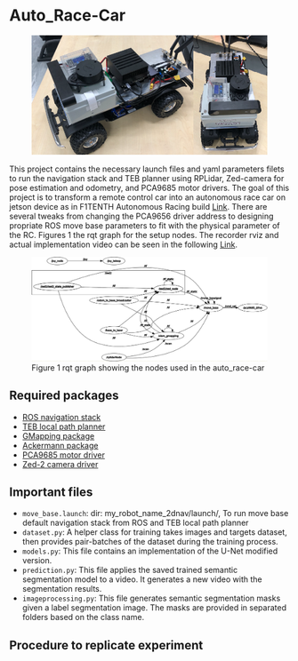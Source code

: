 # Auto_Race-Car

<figure>
  <img
  src="https://github.com/must23/Auto_Race-Car/blob/main/docs/car_topview.png"
  alt="Figure 1 rqt graph showing the nodes used in the auto_race-car.">
</figure>

This project contains the necessary launch files and yaml parameters filets to run the navigation stack and TEB planner using RPLidar, Zed-camera for pose estimation and odometry, and PCA9685 motor drivers. The goal of this project is to transform a remote control car into an autonomous race car on jetson device as in F1TENTH Autonomous Racing build [Link](https://f1tenth.org/build.html). There are several tweaks from changing the PCA9656 driver address to designing propriate ROS move base parameters to fit with the physical parameter of the RC. Figures 1 the rqt graph for the setup nodes. The recorder rviz and actual implementation video can be seen in the following [Link](https://f1tenth.org/build.html).
<figure>
  <img
  src="https://github.com/must23/Auto_Race-Car/blob/main/docs/rosgraph_.png"
  alt="Figure 1 rqt graph showing the nodes used in the auto_race-car.">
  <figcaption>Figure 1 rqt graph showing the nodes used in the auto_race-car</figcaption>
</figure>


## Required packages
- [ROS navigation stack](https://github.com/ros-planning/navigation)
- [TEB local path planner](https://github.com/rst-tu-dortmund/teb_local_planner)
- [GMapping package](https://github.com/ros-perception/slam_gmapping)
- [Ackermann package](https://github.com/ros-drivers/ackermann_msgs)
- [PCA9685 motor driver](https://github.com/adafruit/Adafruit_CircuitPython_PCA9685)
- [Zed-2 camera driver](https://github.com/stereolabs/zed-ros-wrapper)

## Important files
- `move_base.launch`: dir: my_robot_name_2dnav/launch/, To run move base default navigation stack from ROS and TEB local path planner 
- `dataset.py`: A helper class for training takes images and targets dataset, then provides pair-batches of the dataset during the training process.
- `models.py`: This file contains an implementation of the U-Net modified version.
- `prediction.py`: This file applies the saved trained semantic segmentation model to a video. It generates a new video with the segmentation results. 
- `imageprocessing.py`: This file generates semantic segmentation masks given a label segmentation image. The masks are provided in separated folders based on the class name.

## Procedure to replicate experiment
<!-- ## Experiment (1): One-Class Semantic Segmentation.
In this experiment, a semantic segmentation for one class is done by approaching cars as a target class. The training is only applied on 5K~8K images and 1.2~1.5K images as a validation dataset. The experiement code is provided in `vehicle-segmentation` folder. The pixel accuracy reachs to 87%. The trained model is applied on a video recorded in Dubai, UAE.


## Experiment (2): Multi-Classes Semantic Segmentation.
In this experiment, we consider five classes: road, sidewalk, curb, crosswalk, and lane line. The experiement code is provided in `sidewalk-segmentation` folder. The accuracy reaches 95% pixel accuracy. 
![alt text]([https://user-images.githubusercontent.com/20774864/147135092-ecad45f3-a57a-4abe-a918-adecd7c193c2.PNG](https://github.com/must23/Auto_Race-Car/blob/main/docs/rosgraph_.png)) -->
